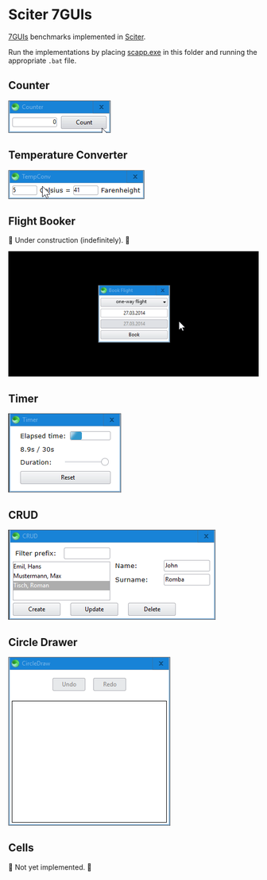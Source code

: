 # Sciter 7GUIs

[7GUIs](https://eugenkiss.github.io/7guis/tasks) benchmarks implemented in [Sciter](https://github.com/c-smile/sciter-sdk).

Run the implementations by placing [scapp.exe](https://github.com/c-smile/sciter-sdk/tree/master/bin.win/x64) in this folder and running the appropriate `.bat` file.

## Counter

![screenshot](screenshots/counter.gif)

## Temperature Converter

![screenshot](screenshots/temperature-converter.gif)

## Flight Booker

:construction: Under construction (indefinitely). :construction:

![screenshot](screenshots/flight-booker.gif)

## Timer

![screenshot](screenshots/timer.gif)

## CRUD

![screenshot](screenshots/crud.gif)

## Circle Drawer

![screenshot](screenshots/circle-drawer.gif)

## Cells

:construction: Not yet implemented. :construction: